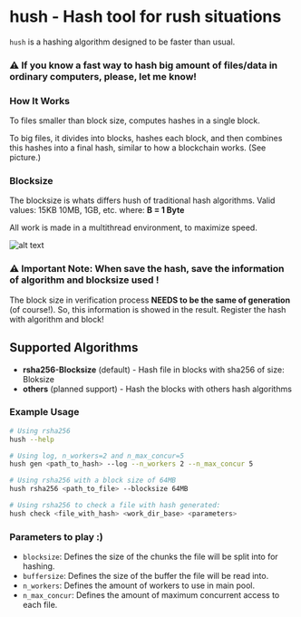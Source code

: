 # hush - Hash tool for rush situations

`hush` is a hashing algorithm designed to be faster than usual.

### ⚠️ If you know a fast way to hash big amount of files/data in ordinary computers, please, let me know!

### How It Works

To files smaller than block size, computes hashes in a single block.

To big files, it divides into blocks, hashes each block, and then combines this hashes into a final hash, similar to how a blockchain works. (See picture.)

### Blocksize

The blocksize is whats differs hush of traditional hash algorithms.
Valid values: 15KB 10MB, 1GB, etc.
where: **B = 1 Byte**

All work is made in a multithread environment, to maximize speed.

![alt text](https://github.com/antonioacsj/rash/blob/master/etc/Blocks.jpg?raw=true)

### ⚠️ Important Note: When save the hash, save the information of algorithm and blocksize used !

The block size in verification process **NEEDS to be the same of generation** (of course!). So, this information is showed in the result. Register the hash with algorithm and block!

## Supported Algorithms

- **rsha256-Blocksize** (default) - Hash file in blocks with sha256 of size: Bloksize
- **others** (planned support) - Hash the blocks with others hash algorithms

### Example Usage

```bash
# Using rsha256
hush --help

# Using log, n_workers=2 and n_max_concur=5
hush gen <path_to_hash> --log --n_workers 2 --n_max_concur 5

# Using rsha256 with a block size of 64MB
hush rsha256 <path_to_file> --blocksize 64MB

# Using rsha256 to check a file with hash generated:
hush check <file_with_hash> <work_dir_base> <parameters>

```

### Parameters to play :)

- `blocksize`: Defines the size of the chunks the file will be split into for hashing.
- `buffersize`: Defines the size of the buffer the file will be read into.
- `n_workers`: Defines the amount of workers to use in main pool.
- `n_max_concur`: Defines the amount of maximum concurrent access to each file.
